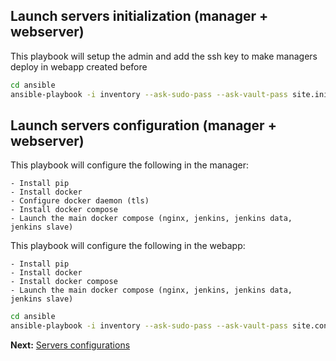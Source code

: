 ## Launch servers initialization (manager + webserver)

This playbook will setup the admin and add the ssh key to make managers deploy in webapp created before

```bash
cd ansible
ansible-playbook -i inventory --ask-sudo-pass --ask-vault-pass site.init.yml
```

## Launch servers configuration (manager + webserver)

This playbook will configure the following in the manager:
        
    - Install pip
    - Install docker
    - Configure docker daemon (tls)
    - Install docker compose
    - Launch the main docker compose (nginx, jenkins, jenkins data, jenkins slave)

This playbook will configure the following in the webapp:
        
    - Install pip
    - Install docker
    - Install docker compose
    - Launch the main docker compose (nginx, jenkins, jenkins data, jenkins slave)

```bash
cd ansible
ansible-playbook -i inventory --ask-sudo-pass --ask-vault-pass site.configuration.yml
```


<b>Next:</b> [Servers configurations](../README.md#servers-configurations)
